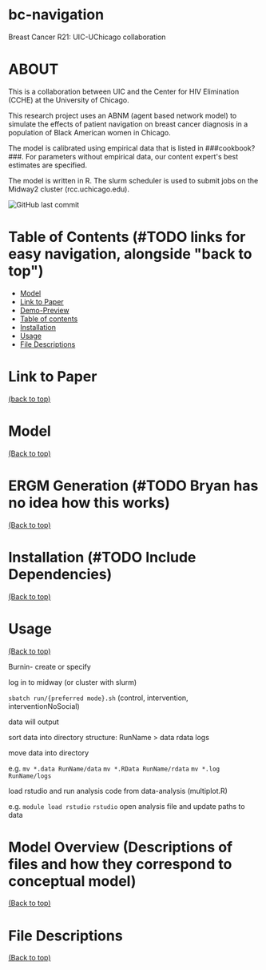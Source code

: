 # bc-navigation
Breast Cancer R21: UIC-UChicago collaboration

# ABOUT
This is a collaboration between UIC and the Center for HIV Elimination (CCHE) at the University of Chicago. 

This research project uses an ABNM (agent based network model) to simulate the effects of patient navigation on breast cancer diagnosis in a population of Black American women in Chicago.

The model is calibrated using empirical data that is listed in ###cookbook?###. For parameters without empirical data, our content expert's best estimates are specified. 

The model is written in R. The slurm scheduler is used to submit jobs on the Midway2 cluster (rcc.uchicago.edu).

![GitHub last commit](https://img.shields.io/github/last-commit/khanna7/bc-navigation)

# Table of Contents (#TODO links for easy navigation, alongside "back to top")

- [Model](#Model)
- [Link to Paper](#link-to-paper)
- [Demo-Preview](#demo-preview)
- [Table of contents](#table-of-contents)
- [Installation](#installation)
- [Usage](#usage)
- [File Descriptions](#file-descriptions)

# Link to Paper
[(back to top)](#table-of-contents)

# Model
[(Back to top)](#table-of-contents)

# ERGM Generation (#TODO Bryan has no idea how this works)
[(Back to top)](#table-of-contents)

# Installation (#TODO Include Dependencies)
[(Back to top)](#table-of-contents)

# Usage
[(Back to top)](#table-of-contents)

Burnin- create or specify

log in to midway (or cluster with slurm)

```sbatch run/{preferred mode}.sh```
(control, intervention, interventionNoSocial)

data will output

sort data into directory structure: RunName > data rdata logs

move data into directory

e.g.
```mv *.data RunName/data```
```mv *.RData RunName/rdata```
```mv *.log RunName/logs```

load rstudio and run analysis code from data-analysis (multiplot.R)

e.g.
```module load rstudio```
```rstudio```
open analysis file and update paths to data

# Model Overview (Descriptions of files and how they correspond to conceptual model) 
[(Back to top)](#table-of-contents)

# File Descriptions
[(Back to top)](#table-of-contents)




